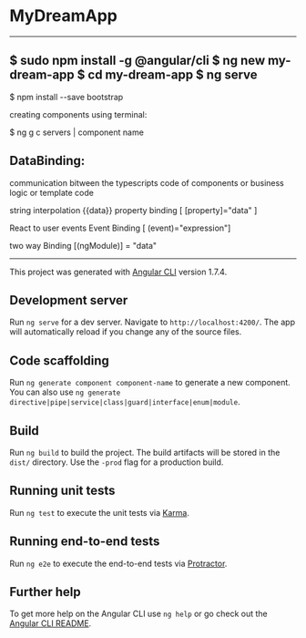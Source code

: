 # MyDreamApp
---------------
$ sudo npm install -g @angular/cli
$ ng new my-dream-app
$ cd my-dream-app
$ ng serve
-------------
$ npm install --save bootstrap




creating components using terminal:

$ ng g c servers
			|
		component name


DataBinding:
---------- 
communication bitween the typescripts code of components or business logic or template code


string interpolation {{data}}
property binding [ [property]="data" ]


React to user events
Event Binding [ (event)="expression"]

two way Binding [(ngModule)] = "data"







-----------------------------------------------------------------------------------
This project was generated with [Angular CLI](https://github.com/angular/angular-cli) version 1.7.4.

## Development server

Run `ng serve` for a dev server. Navigate to `http://localhost:4200/`. The app will automatically reload if you change any of the source files.

## Code scaffolding

Run `ng generate component component-name` to generate a new component. You can also use `ng generate directive|pipe|service|class|guard|interface|enum|module`.

## Build

Run `ng build` to build the project. The build artifacts will be stored in the `dist/` directory. Use the `-prod` flag for a production build.

## Running unit tests

Run `ng test` to execute the unit tests via [Karma](https://karma-runner.github.io).

## Running end-to-end tests

Run `ng e2e` to execute the end-to-end tests via [Protractor](http://www.protractortest.org/).

## Further help

To get more help on the Angular CLI use `ng help` or go check out the [Angular CLI README](https://github.com/angular/angular-cli/blob/master/README.md).

